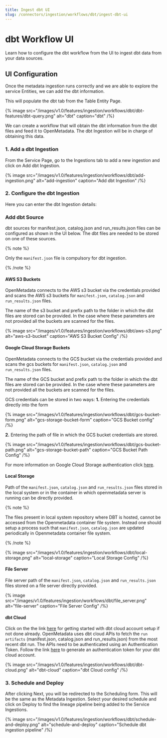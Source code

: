```yaml
---
title: Ingest dbt UI
slug: /connectors/ingestion/workflows/dbt/ingest-dbt-ui
---
```


# dbt Workflow UI
Learn how to configure the dbt workflow from the UI to ingest dbt data from your data sources.

## UI Configuration

Once the metadata ingestion runs correctly and we are able to explore the service Entities, we can add the dbt information.

This will populate the dbt tab from the Table Entity Page.

{% image
  src="/images/v1.0/features/ingestion/workflows/dbt/dbt-features/dbt-query.png"
  alt="dbt"
  caption="dbt"
 /%}


We can create a workflow that will obtain the dbt information from the dbt files and feed it to OpenMetadata. The dbt Ingestion will be in charge of obtaining this data.

### 1. Add a dbt Ingestion

From the Service Page, go to the Ingestions tab to add a new ingestion and click on Add dbt Ingestion.

{% image
  src="/images/v1.0/features/ingestion/workflows/dbt/add-ingestion.png"
  alt="add-ingestion"
  caption="Add dbt Ingestion"
 /%}


### 2. Configure the dbt Ingestion

Here you can enter the dbt Ingestion details:
### Add dbt Source

dbt sources for manifest.json, catalog.json and run_results.json files can be configured as shown in the UI below. The dbt files are needed to be stored on one of these sources.

{% note %}

Only the `manifest.json` file is compulsory for dbt ingestion.

{% /note %}


#### AWS S3 Buckets

OpenMetadata connects to the AWS s3 bucket via the credentials provided and scans the AWS s3 buckets for `manifest.json`, `catalog.json` and `run_results.json` files.

The name of the s3 bucket and prefix path to the folder in which the dbt files are stored can be provided. In the case where these parameters are not provided all the buckets are scanned for the files.

{% image
  src="/images/v1.0/features/ingestion/workflows/dbt/aws-s3.png"
  alt="aws-s3-bucket"
  caption="AWS S3 Bucket Config"
 /%}


#### Google Cloud Storage Buckets

OpenMetadata connects to the GCS bucket via the credentials provided and scans the gcs buckets for `manifest.json`, `catalog.json` and `run_results.json` files.

The name of the GCS bucket and prefix path to the folder in which the dbt files are stored can be provided. In the case where these parameters are not provided all the buckets are scanned for the files.

GCS credentials can be stored in two ways:
**1.** Entering the credentials directly into the form

{% image
  src="/images/v1.0/features/ingestion/workflows/dbt/gcs-bucket-form.png"
  alt="gcs-storage-bucket-form"
  caption="GCS Bucket config"
 /%}


**2.** Entering the path of file in which the GCS bucket credentials are stored.

{% image
  src="/images/v1.0/features/ingestion/workflows/dbt/gcs-bucket-path.png"
  alt="gcs-storage-bucket-path"
  caption="GCS Bucket Path Config"
 /%}


For more information on Google Cloud Storage authentication click [here](https://cloud.google.com/docs/authentication/getting-started#create-service-account-console).

#### Local Storage

Path of the `manifest.json`, `catalog.json` and `run_results.json` files stored in the local system or in the container in which openmetadata server is running can be directly provided.

{% note %}

The files present in local system repository where DBT is hosted, cannot be accessed from the Openmetadata container file system. Instead one should setup a process such that `manifest.json`, `catalog.json` are updated periodically in Openmetadata container file system.

{% /note %}

{% image
  src="/images/v1.0/features/ingestion/workflows/dbt/local-storage.png"
  alt="local-storage"
  caption="Local Storage Config"
 /%}

#### File Server

File server path of the `manifest.json`, `catalog.json` and `run_results.json` files stored on a file server directly provided.

{% image
  src="/images/v1.0/features/ingestion/workflows/dbt/file_server.png"
  alt="file-server"
  caption="File Server Config"
 /%}


#### dbt Cloud

Click on the the link [here](https://docs.getdbt.com/guides/getting-started) for getting started with dbt cloud account setup if not done already.
OpenMetadata uses dbt cloud APIs to fetch the `run artifacts` (manifest.json, catalog.json and run_results.json) from the most recent dbt run.
The APIs need to be authenticated using an Authentication Token. Follow the link [here](https://docs.getdbt.com/dbt-cloud/api-v2#section/Authentication) to generate an authentication token for your dbt cloud account.

{% image
  src="/images/v1.0/features/ingestion/workflows/dbt/dbt-cloud.png"
  alt="dbt-cloud"
  caption="dbt Cloud config"
 /%}


### 3. Schedule and Deploy
After clicking Next, you will be redirected to the Scheduling form. This will be the same as the Metadata Ingestion. Select your desired schedule and click on Deploy to find the lineage pipeline being added to the Service Ingestions.

{% image
  src="/images/v1.0/features/ingestion/workflows/dbt/schedule-and-deploy.png"
  alt="schedule-and-deploy"
  caption="Schedule dbt ingestion pipeline"
 /%}

